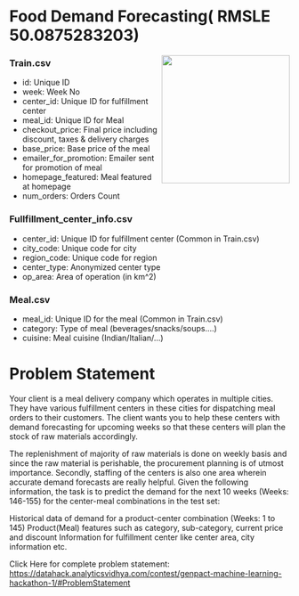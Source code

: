 # Food Demand Forecasting( RMSLE 50.0875283203)
<img align='right' src="https://media.giphy.com/media/Crb7Qs3Wun15u/giphy.gif" width="230">

### Train.csv
- id: Unique ID
- week: Week No
- center_id: Unique ID for fulfillment center
- meal_id: Unique ID for Meal
- checkout_price: Final price including discount, taxes & delivery charges
- base_price: Base price of the meal
- emailer_for_promotion: Emailer sent for promotion of meal
- homepage_featured: Meal featured at homepage
- num_orders: Orders Count

### Fullfillment_center_info.csv
- center_id: Unique ID for fulfillment center (Common in Train.csv)
- city_code: Unique code for city
- region_code: Unique code for region
- center_type: Anonymized center type
- op_area: Area of operation (in km^2)

### Meal.csv
- meal_id: Unique ID for the meal (Common in Train.csv)
- category: Type of meal (beverages/snacks/soups….)
- cuisine: Meal cuisine (Indian/Italian/…)

# Problem Statement

Your client is a meal delivery company which operates in multiple cities. They have various fulfillment centers in these cities for dispatching meal orders to their customers. The client wants you to help these centers with demand forecasting for upcoming weeks so that these centers will plan the stock of raw materials accordingly.

The replenishment of majority of raw materials is done on weekly basis and since the raw material is perishable, the procurement planning is of utmost importance. Secondly, staffing of the centers is also one area wherein accurate demand forecasts are really helpful. Given the following information, the task is to predict the demand for the next 10 weeks (Weeks: 146-155) for the center-meal combinations in the test set:  

Historical data of demand for a product-center combination (Weeks: 1 to 145)
Product(Meal) features such as category, sub-category, current price and discount
Information for fulfillment center like center area, city information etc.

Click Here for complete problem statement: https://datahack.analyticsvidhya.com/contest/genpact-machine-learning-hackathon-1/#ProblemStatement
 
